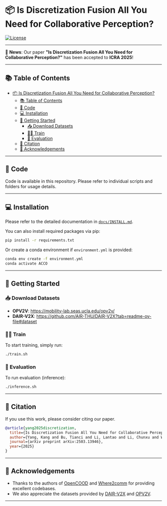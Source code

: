# 📦 Is Discretization Fusion All You Need for Collaborative Perception?

[![License](https://img.shields.io/badge/License-Apache_2.0-blue.svg)](https://opensource.org/licenses/Apache-2.0)

---

🌟 **News**: Our paper **"Is Discretization Fusion All You Need for Collaborative Perception?"** has been accepted to **ICRA 2025**!

---

## 📚 Table of Contents

- [📦 Is Discretization Fusion All You Need for Collaborative Perception?](#-is-discretization-fusion-all-you-need-for-collaborative-perception)
  - [📚 Table of Contents](#-table-of-contents)
  - [🧩 Code](#-code)
  - [💻 Installation](#-installation)
  - [🚀 Getting Started](#-getting-started)
    - [📥 Download Datasets](#-download-datasets)
    - [🏃‍♂️ Train](#️-train)
    - [🧪 Evaluation](#-evaluation)
  - [📖 Citation](#-citation)
  - [🙏 Acknowledgements](#-acknowledgements)

---

## 🧩 Code

Code is available in this repository. Please refer to individual scripts and folders for usage details.

---

## 💻 Installation

Please refer to the detailed documentation in [`docs/INSTALL.md`](./docs/INSTALL.md).

You can also install required packages via pip:

```bash
pip install -r requirements.txt
```

Or create a conda environment if `environment.yml` is provided:

```bash
conda env create -f environment.yml
conda activate ACCO
```

---

## 🚀 Getting Started

### 📥 Download Datasets

- **OPV2V**: https://mobility-lab.seas.ucla.edu/opv2v/
- **DAIR-V2X**: https://github.com/AIR-THU/DAIR-V2X?tab=readme-ov-file#dataset

### 🏃‍♂️ Train

To start training, simply run:

```bash
./train.sh
```

### 🧪 Evaluation

To run evaluation (inference):

```bash
./inference.sh
```


---

## 📖 Citation

If you use this work, please consider citing our paper.

```bibtex
@article{yang2025discretization,
  title={Is Discretization Fusion All You Need for Collaborative Perception?},
  author={Yang, Kang and Bu, Tianci and Li, Lantao and Li, Chunxu and Wang, Yongcai and Li, Deying},
  journal={arXiv preprint arXiv:2503.13946},
  year={2025}
}
```
---

## 🙏 Acknowledgements

- Thanks to the authors of [OpenCOOD](https://github.com/DerrickXuNu/OpenCOOD) and [Where2comm](https://github.com/MediaBrain-SJTU/where2comm) for providing excellent codebases.
- We also appreciate the datasets provided by [DAIR-V2X](https://thudair.baai.ac.cn/index) and [OPV2V](https://mobility-lab.seas.ucla.edu/opv2v/).

---

